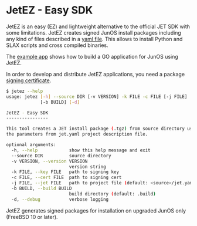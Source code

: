# JetEZ - Easy SDK

JetEZ is an easy (EZ) and lightweight alternative to the official JET SDK with some
limitations. JetEZ creates signed JunOS install packages including any kind of
files described in a [yaml file](https://github.com/Juniper/jetez/blob/master/docs/jet-yaml.md).
This allows to install Python and SLAX scripts and cross compiled binaries.

The [example app](https://github.com/Juniper/jetez/tree/master/example-app)
shows how to build a GO application for JunOS using JetEZ.

In order to develop and distribute JetEZ applications, you need a package
[signing certificate](https://www.juniper.net/documentation/us/en/software/junos/jet-developer/topics/topic-map/jet-on-device-applications.html#id-develop-signed-jet-applications__id-jet-certificate-request).

```bash
$ jetez --help
usage: jetez [-h] --source DIR [-v VERSION] -k FILE -c FILE [-j FILE]
             [-b BUILD] [-d]

JetEZ - Easy SDK
----------------

This tool creates a JET install package (.tgz) from source directory using
the parameters from jet.yaml project description file.

optional arguments:
  -h, --help            show this help message and exit
  --source DIR          source directory
  -v VERSION, --version VERSION
                        version string
  -k FILE, --key FILE   path to signing key
  -c FILE, --cert FILE  path to signing cert
  -j FILE, --jet FILE   path to project file (default: <source>/jet.yaml)
  -b BUILD, --build BUILD
                        build directory (default: .build)
  -d, --debug           verbose logging

```

JetEZ generates signed packages for installation on upgraded JunOS only (FreeBSD 10 or later).

